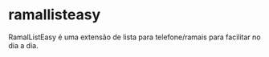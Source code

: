 # ramallisteasy
RamalListEasy é uma extensão de lista para telefone/ramais para facilitar no dia a dia.
